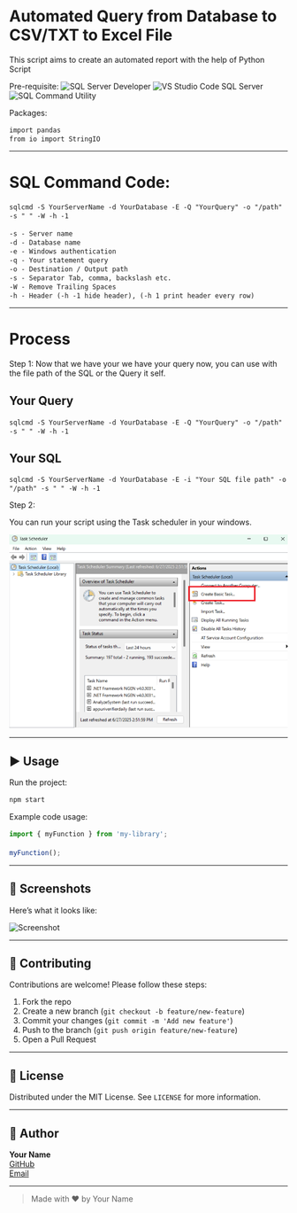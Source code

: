 # Automated Query from Database to CSV/TXT to Excel File

This script aims to create an automated report with the help of Python Script

Pre-requisite:
![SQL Server Developer](https://www.microsoft.com/en-us/sql-server/developer-tools)
![VS Studio Code SQL Server](https://www.microsoft.com/en-us/sql-server/sql-server-downloads?msockid=255b760893ae6f862b47600292af6e07)
![SQL Command Utility](https://learn.microsoft.com/en-us/sql/tools/sqlcmd/sqlcmd-utility?view=sql-server-ver16&tabs=odbc%2Cwindows%2Cwindows-support&pivots=cs1-cmd#download-and-install)

Packages:
```
import pandas
from io import StringIO
```

---

# SQL Command Code:
```
sqlcmd -S YourServerName -d YourDatabase -E -Q "YourQuery" -o "/path" -s " " -W -h -1

-s - Server name
-d - Database name
-e - Windows authentication
-q - Your statement query
-o - Destination / Output path
-s - Separator Tab, comma, backslash etc.
-W - Remove Trailing Spaces
-h - Header (-h -1 hide header), (-h 1 print header every row)
```

---

# Process

Step 1: Now that we have your we have your query now, you can use with the file path of the SQL or the Query it self. 

## Your Query

```
sqlcmd -S YourServerName -d YourDatabase -E -Q "YourQuery" -o "/path" -s " " -W -h -1
```
## Your SQL

```
sqlcmd -S YourServerName -d YourDatabase -E -i "Your SQL file path" -o "/path" -s " " -W -h -1
```

Step 2:

You can run your script using the Task scheduler in your windows. 

![Demo](/images/CreateBasicTask.png)

---

## ▶️ Usage

Run the project:

```bash
npm start
```

Example code usage:

```js
import { myFunction } from 'my-library';

myFunction();
```

---

## 📸 Screenshots

Here’s what it looks like:

![Screenshot](screenshot.png)

---

## 🤝 Contributing

Contributions are welcome! Please follow these steps:

1. Fork the repo
2. Create a new branch (`git checkout -b feature/new-feature`)
3. Commit your changes (`git commit -m 'Add new feature'`)
4. Push to the branch (`git push origin feature/new-feature`)
5. Open a Pull Request

---

## 📄 License

Distributed under the MIT License. See `LICENSE` for more information.

---

## 👤 Author

**Your Name**  
[GitHub](https://github.com/yourusername)  
[Email](mailto:your.email@example.com)

---

> Made with ❤️ by Your Name
